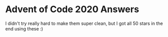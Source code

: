 # Advent of Code 2020 Answers

I didn't try really hard to make them super clean, but I got all 50 stars in the end using these :)
